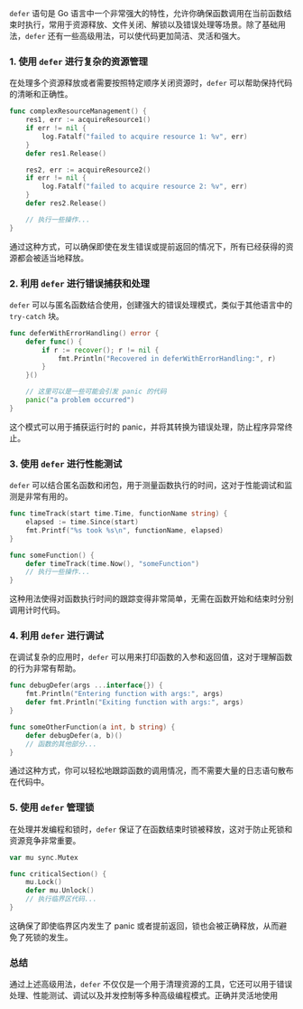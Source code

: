 `defer` 语句是 Go 语言中一个非常强大的特性，允许你确保函数调用在当前函数结束时执行，常用于资源释放、文件关闭、解锁以及错误处理等场景。除了基础用法，`defer` 还有一些高级用法，可以使代码更加简洁、灵活和强大。

### 1. 使用 `defer` 进行复杂的资源管理

在处理多个资源释放或者需要按照特定顺序关闭资源时，`defer` 可以帮助保持代码的清晰和正确性。

```go
func complexResourceManagement() {
    res1, err := acquireResource1()
    if err != nil {
        log.Fatalf("failed to acquire resource 1: %v", err)
    }
    defer res1.Release()

    res2, err := acquireResource2()
    if err != nil {
        log.Fatalf("failed to acquire resource 2: %v", err)
    }
    defer res2.Release()

    // 执行一些操作...
}
```

通过这种方式，可以确保即使在发生错误或提前返回的情况下，所有已经获得的资源都会被适当地释放。

### 2. 利用 `defer` 进行错误捕获和处理

`defer` 可以与匿名函数结合使用，创建强大的错误处理模式，类似于其他语言中的 `try-catch` 块。

```go
func deferWithErrorHandling() error {
    defer func() {
        if r := recover(); r != nil {
            fmt.Println("Recovered in deferWithErrorHandling:", r)
        }
    }()

    // 这里可以是一些可能会引发 panic 的代码
    panic("a problem occurred")
}
```

这个模式可以用于捕获运行时的 panic，并将其转换为错误处理，防止程序异常终止。

### 3. 使用 `defer` 进行性能测试

`defer` 可以结合匿名函数和闭包，用于测量函数执行的时间，这对于性能调试和监测是非常有用的。

```go
func timeTrack(start time.Time, functionName string) {
    elapsed := time.Since(start)
    fmt.Printf("%s took %s\n", functionName, elapsed)
}

func someFunction() {
    defer timeTrack(time.Now(), "someFunction")
    // 执行一些操作...
}
```

这种用法使得对函数执行时间的跟踪变得非常简单，无需在函数开始和结束时分别调用计时代码。

### 4. 利用 `defer` 进行调试

在调试复杂的应用时，`defer` 可以用来打印函数的入参和返回值，这对于理解函数的行为非常有帮助。

```go
func debugDefer(args ...interface{}) {
    fmt.Println("Entering function with args:", args)
    defer fmt.Println("Exiting function with args:", args)
}

func someOtherFunction(a int, b string) {
    defer debugDefer(a, b)()
    // 函数的其他部分...
}
```

通过这种方式，你可以轻松地跟踪函数的调用情况，而不需要大量的日志语句散布在代码中。

### 5. 使用 `defer` 管理锁

在处理并发编程和锁时，`defer` 保证了在函数结束时锁被释放，这对于防止死锁和资源竞争非常重要。

```go
var mu sync.Mutex

func criticalSection() {
    mu.Lock()
    defer mu.Unlock()
    // 执行临界区代码...
}
```

这确保了即使临界区内发生了 panic 或者提前返回，锁也会被正确释放，从而避免了死锁的发生。

### 总结

通过上述高级用法，`defer` 不仅仅是一个用于清理资源的工具，它还可以用于错误处理、性能测试、调试以及并发控制等多种高级编程模式。正确并灵活地使用
